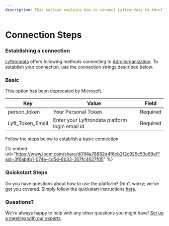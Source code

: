 ```yaml
---
description: This section explains how to connect Lyftrondata to Adrollorganization.
---
```


# Connection Steps

### Establishing a connection

[Lyftrondata](https://www.lyftrondata.com) offers following methods connecting to [Adrollorganization](https://www.lyftrondata.com/integration/marketing-analytics/adroll/). To establish your connection, use the connection strings described below.

### Basic

This option has been deprecated by Microsoft.

| Key                | Value                                          | Field    |
| ------------------ | ---------------------------------------------- | -------- |
| person\_token      | Your Personal Token                            | Required |
| Lyft\_Token\_Email | Enter your Lyftrondata platform login email id | Required |

Follow the steps below to establish a basic connection

{% embed url="https://www.loom.com/share/d01f4a78882d4f6cb2f2c929c53e89ef?sid=3f6ab4b1-074e-4d5d-8b33-307fc4627f05" %}

### Quickstart Steps

Do you have questions about how to use the platform? Don't worry; we've got you covered. Simply follow the quickstart instructions [here](./).

### Questions? <a href="#questions" id="questions"></a>

We're always happy to help with any other questions you might have! [Set up a meeting with our experts](https://www.lyftrondata.com/book-a-meeting/).
